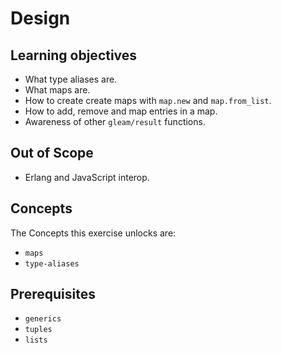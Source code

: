 # Design

## Learning objectives

- What type aliases are.
- What maps are.
- How to create create maps with `map.new` and `map.from_list`.
- How to add, remove and map entries in a map.
- Awareness of other `gleam/result` functions.

## Out of Scope

- Erlang and JavaScript interop.

## Concepts

The Concepts this exercise unlocks are:

- `maps`
- `type-aliases`

## Prerequisites

- `generics`
- `tuples`
- `lists`
